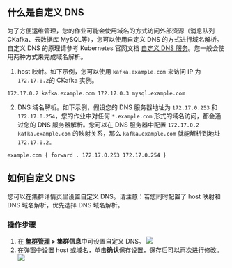 ## 什么是自定义 DNS 

为了方便运维管理，您的作业可能会使用域名的方式访问外部资源（消息队列 CKafka、云数据库 MySQL等），您可以使用自定义 DNS 的方式进行域名解析。自定义 DNS 的原理请参考 Kubernetes 官网文档 [自定义 DNS 服务](https://kubernetes.io/zh/docs/tasks/administer-cluster/dns-custom-nameservers/)。您一般会使用两种方式来完成域名解析。

1. host 映射。如下示例，您可以使用 `kafka.example.com` 来访问 IP 为`172.17.0.2`的 CKafka 实例。
``` 
172.17.0.2 kafka.example.com 172.17.0.3 mysql.example.com 
``` 
2. DNS 域名解析。如下示例，假设您的 DNS 服务器地址为 `172.17.0.253` 和 `172.17.0.254`，您的作业中对任何 `*.example.com` 形式的域名访问，都会通过您的 DNS 服务器解析。您可以在 DNS 服务器中配置 `172.17.0.2 kafka.example.com` 的映射关系，那么 `kafka.example.com` 就能解析到地址 `172.17.0.2`。
```
example.com { forward . 172.17.0.253 172.17.0.254 } 
```

## 如何自定义 DNS 

您可以在集群详情页里设置自定义 DNS。请注意：若您同时配置了 host 映射和 DNS 域名解析，优先选择 DNS 域名解析。 

### 操作步骤

1. 在 **[集群管理](https://console.cloud.tencent.com/oceanus/cluster) > 集群信息**中可设置自定义 DNS。
![](https://qcloudimg.tencent-cloud.cn/raw/d10aa240b3bbaf44bea0a20e761c6d74.png)
2. 在弹窗中设置 host 或域名，单击**确认**保存设置，保存后可以再次进行修改。
![](https://qcloudimg.tencent-cloud.cn/raw/a541dd9a30150e22bea18548ee2d6b00.png)



   
